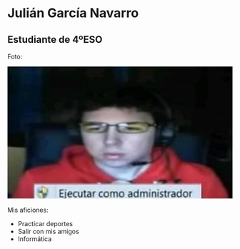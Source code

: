# Julián García Navarro

## Estudiante de 4ºESO

Foto:

![Foto del admin](/images/5f4fca098bfa0.jpeg)

Mis aficiones:

- Practicar deportes
- Salir con mis amigos
- Informática
